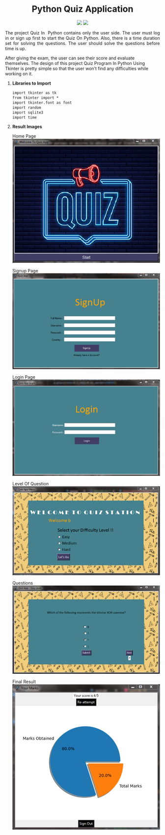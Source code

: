 <h1 align="center">Python Quiz Application</h1>
<p align="center">
<img src="https://img.shields.io/badge/Python-FFD43B?style=for-the-badge&logo=python&logoColor=blue" />
<img src="https://img.shields.io/badge/SQLite-07405E?style=for-the-badge&logo=sqlite&logoColor=white" />
</p>

<p  align="justify">
The project Quiz In  Python contains only the user side. The user must log in or sign up first to start the Quiz On Python. Also, there is a time duration set for solving the questions. The user should solve the questions before time is up.

After giving the exam, the user can see their score and evaluate themselves. The design of this project Quiz Program In Python Using Tkinter is pretty simple so that the user won’t find any difficulties while working on it.
</p>

1. **Libraries to Import**

    ```
    import tkinter as tk
    from tkinter import *
    import tkinter.font as font
    import random
    import sqlite3 
    import time
    ```
2. **Result Images**

    Home Page <br/>
    ![Read Image](/Images/readme_home.PNG)

    Signup Page <br/>
    ![Read Image](/Images/readme_singup.PNG)

    Login Page <br/>
    ![Read Image](/Images/readme_signin.PNG)

    Level Of Question <br/>
    ![Read Image](/Images/readme_level.PNG)

    Questions <br/>
    ![Read Image](/Images/readme_question.PNG)

    Final Result <br/>
    ![Read Image](/Images/readme_result.PNG)




